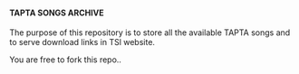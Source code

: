 ####  TAPTA SONGS ARCHIVE

The purpose of this repository is to store all the available TAPTA songs and to serve download links in TSl website.

You are free to fork this repo..
